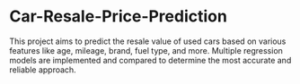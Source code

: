 # Car-Resale-Price-Prediction
This project aims to predict the resale value of used cars based on various features like age, mileage, brand, fuel type, and more. Multiple regression models are implemented and compared to determine the most accurate and reliable approach.
